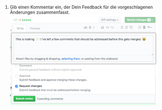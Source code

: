 1. Gib einen Kommentar ein, der Dein Feedback für die vorgeschlagenen Änderungen zusammenfasst. ![Fenster „Review summary comment" (Kommentar zur Review-Zusammenfassung)](/assets/images/help/pull_requests/review-summary-comment-window.png)
